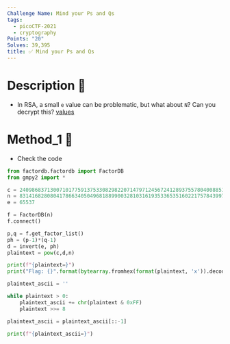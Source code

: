 ```yaml
---
Challenge Name: Mind your Ps and Qs
tags:
  - picoCTF-2021
  - cryptography
Points: "20"
Solves: 39,395
title: ✅ Mind your Ps and Qs
---
```

# Description 📄
- In RSA, a small `e` value can be problematic, but what about `N`? Can you decrypt this? [values](https://mercury.picoctf.net/static/38f30029ab93478310e906d3d084a4c1/values)

# Method_1 🧪
- Check the code

```python
from factordb.factordb import FactorDB
from gmpy2 import *

c = 240986837130071017759137533082982207147971245672412893755780400885108149004760496
n = 831416828080417866340504968188990032810316193533653516022175784399720141076262857
e = 65537

f = FactorDB(n)
f.connect()

p,q = f.get_factor_list()
ph = (p-1)*(q-1)
d = invert(e, ph)
plaintext = pow(c,d,n)

print(f"{plaintext=}")
print("Flag: {}".format(bytearray.fromhex(format(plaintext, 'x')).decode()))

plaintext_ascii = ''

while plaintext > 0:
    plaintext_ascii += chr(plaintext & 0xFF)
    plaintext >>= 8

plaintext_ascii = plaintext_ascii[::-1]

print(f"{plaintext_ascii=}")
```
